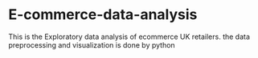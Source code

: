 # E-commerce-data-analysis
This is the Exploratory data analysis of ecommerce  UK retailers. the data preprocessing  and visualization is done by python
